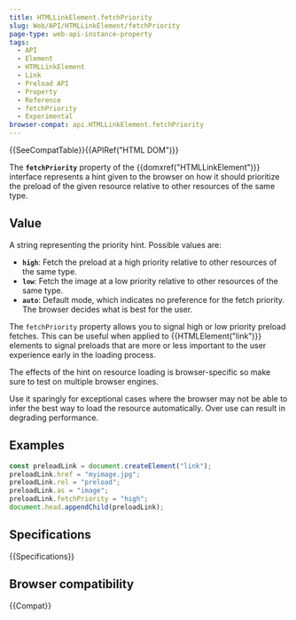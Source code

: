```yaml
---
title: HTMLLinkElement.fetchPriority
slug: Web/API/HTMLLinkElement/fetchPriority
page-type: web-api-instance-property
tags:
  - API
  - Element
  - HTMLLinkElement
  - Link
  - Preload API
  - Property
  - Reference
  - fetchPriority
  - Experimental
browser-compat: api.HTMLLinkElement.fetchPriority
---
```

{{SeeCompatTable}}{{APIRef("HTML DOM")}}

The **`fetchPriority`** property of the
{{domxref("HTMLLinkElement")}} interface represents a hint given to the browser
on how it should prioritize the preload of the given resource relative to other
resources of the same type.

## Value

A string representing the priority hint. Possible values are:

- **`high`**: Fetch the preload at a high priority relative to other resources
  of the same type.
- **`low`**: Fetch the image at a low priority relative to other resources of
  the same type.
- **`auto`**: Default mode, which indicates no preference for
  the fetch priority. The browser decides what is best for the user.

The `fetchPriority` property allows you to signal high or low priority preload
fetches. This can be useful when applied to {{HTMLElement("link")}} elements
to signal preloads that are more or less important to the user experience early
in the loading process.

The effects of the hint on resource loading is browser-specific so make sure to
test on multiple browser engines.

Use it sparingly for exceptional cases where the browser may not be able to
infer the best way to load the resource automatically. Over use can result in
degrading performance.

## Examples

```js
const preloadLink = document.createElement("link");
preloadLink.href = "myimage.jpg";
preloadLink.rel = "preload";
preloadLink.as = "image";
preloadLink.fetchPriority = "high";
document.head.appendChild(preloadLink);
```

## Specifications

{{Specifications}}

## Browser compatibility

{{Compat}}
